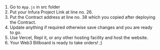 1. Go to `App.js` in src folder
2. Put your Infura Project Link at line no. 26.
3. Put the Contract address at line no. 38 which you copied after deploying the Contract.
4. Update anything if required otherwise save changes and you are ready to go.
5. Use Vercel, Repl it, or any other hosting facility and host the website.
6. Your Web3 Billboard is ready to take orders! ;) 




